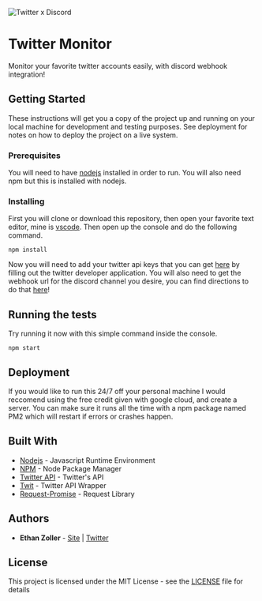 ![Twitter x Discord](https://i.gyazo.com/791be5a183d315788587f0a280bc99fe.png)

# Twitter Monitor

Monitor your favorite twitter accounts easily, with discord webhook integration!

## Getting Started

These instructions will get you a copy of the project up and running on your local machine for development and testing purposes. See deployment for notes on how to deploy the project on a live system.

### Prerequisites

You will need to have [nodejs](https://nodejs.org/en/) installed in order to run. You will also need npm but this is installed with nodejs.

### Installing

First you will clone or download this repository, then open your favorite text editor, mine is [vscode](https://code.visualstudio.com/). Then open up the console and do the following command.

```
npm install
```

Now you will need to add your twitter api keys that you can get [here](https://developer.twitter.com/content/developer-twitter/en.html) by filling out the twitter developer application. You will also need to get the webhook url for the discord channel you desire, you can find directions to do that [here](https://support.discordapp.com/hc/en-us/articles/228383668-Intro-to-Webhooks)!

## Running the tests

Try running it now with this simple command inside the console.

```
npm start
```

## Deployment

If you would like to run this 24/7 off your personal machine I would reccomend using the free credit given with google cloud, and create a server. You can make sure it runs all the time with a npm package named PM2 which will restart if errors or crashes happen.

## Built With

* [Nodejs](https://nodejs.org/en/) - Javascript Runtime Environment
* [NPM](https://www.npmjs.com/) - Node Package Manager
* [Twitter API](https://developer.twitter.com/en/docs) - Twitter's API
* [Twit](https://www.npmjs.com/package/twit) - Twitter API Wrapper
* [Request-Promise](https://www.npmjs.com/package/request-promise) - Request Library

## Authors

* **Ethan Zoller** - [Site](https://www.ethanzoller.com/) | [Twitter](https://twitter.com/Ethanzolla)

## License

This project is licensed under the MIT License - see the [LICENSE](LICENSE) file for details
